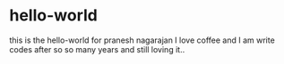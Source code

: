# hello-world
this is the hello-world for pranesh nagarajan
I love coffee and I am write codes after so so many years and still loving it..
